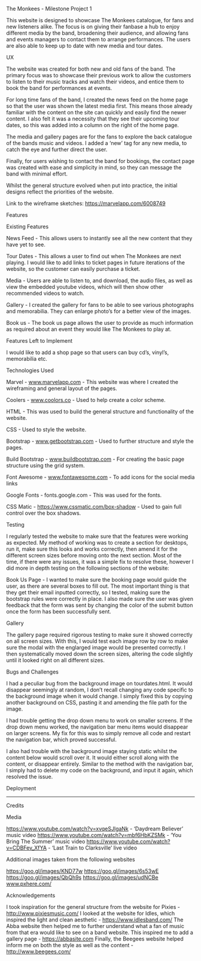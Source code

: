 
The Monkees - Milestone Project 1

This website is designed to showcase The Monkees catalogue, for fans and new listeners alike.
The focus is on giving their fanbase a hub to enjoy different media by the band,
broadening their audience, and allowing fans and events managers to contact them to arrange
performances. The users are also able to keep up to date with new media and tour dates.



UX

The website was created for both new and old fans of the band. The primary focus was
to showcase their previous work to allow the customers to listen to their music tracks
and watch their videos, and entice them to book the band for performances at events. 

For long time fans of the band, I created the news feed on the home page so that the user
was shown the latest media first. This means those already familiar with the content on the
site can quickly and easily find the newer content. I also felt it was a necessity that they
see their upcoming tour dates, so this was added into a column on the right of the home page.

The media and gallery pages are for the fans to explore the back catalogue of the bands music
and videos. I added a ‘new’ tag for any new media, to catch the eye and further direct the user.

Finally, for users wishing to contact the band for bookings, the contact page was created with
ease and simplicity in mind, so they can message the band with minimal effort.

Whilst the general structure evolved when put into practice, the initial designs reflect the
priorities of the website.

Link to the wireframe sketches: https://marvelapp.com/6008749



Features

Existing Features

News Feed - This allows users to instantly see all the new content that they have yet to see.

Tour Dates - This allows a user to find out when The Monkees are next playing.
I would like to add links to ticket pages in future iterations of the website, so the customer
can easily purchase a ticket.

Media - Users are able to listen to, and download, the audio files, as well as
view the embedded youtube videos, which will then show other recommended videos to watch.

Gallery - I created the gallery for fans to be able to see various photographs and memorabilia.
They can enlarge photo’s for a better view of the images.

Book us - The book us page allows the user to provide as much information as required about
an event they would like The Monkees to play at.

Features Left to Implement

I would like to add a shop page so that users can buy cd’s, vinyl’s, memorabilia etc.



Technologies Used

Marvel - www.marvelapp.com - This website was where I created the wireframing and general layout of the pages.

Coolers - www.coolors.co - Used to help create a color scheme.

HTML - This was used to build the general structure and functionality of the website.

CSS - Used to style the website.

Bootstrap - www.getbootstrap.com - Used to further structure and style the pages.

Build Bootstrap - www.buildbootstrap.com - For creating the basic page structure using the grid system.

Font Awesome - www.fontawesome.com - To add icons for the social media links

Google Fonts - fonts.google.com - This was used for the fonts.

CSS Matic - https://www.cssmatic.com/box-shadow - Used to gain full control over the box shadows.
 


Testing

I regularly tested the website to make sure that the features were working as expected.
My method of working was to create a section for desktops, run it, make sure this looks and
works correctly, then amend it for the different screen sizes before moving onto the next 
section. Most of the time, if there were any issues, it was a simple fix to resolve these, 
however I did more in depth testing on the following sections of the website:

Book Us Page - I wanted to make sure the booking page would guide the user, as there 
are several boxes to fill out. The most important thing is that they get their email inputted
correctly, so I tested, making sure the bootstrap rules were correctly in place. I also made
sure the user was given feedback that the form was sent by changing the color of the submit
button once the form has been successfully sent.

Gallery

The gallery page required rigorous testing to make sure it showed correctly on all 
screen sizes. With this, I would test each image row by row to make sure the modal with the
englarged image would be presented correctly. I then systematically moved down the 
screen sizes, altering the code slightly until it looked right on all different sizes.



Bugs and Challenges

I had a peculiar bug from the background image on tourdates.html. It would disappear seemingly
at random, I don’t recall changing any code specific to the background image when it
would change. I simply fixed this by copying another background on CSS, pasting it and
amending the file path for the image.

I had trouble getting the drop down menu to work on smaller screens. If the drop down menu
worked, the navigation bar menu items would disappear on larger screens. My fix for this was
to simply remove all code and restart the navigation bar, which proved successful.

I also had trouble with the background image staying static whilst the content below would scroll
over it. It would either scroll along with the content, or disappear entirely. Similar to the
method with the navigation bar, I simply had to delete my code on the background, and input it
again, which resolved the issue.
 
 
 
Deployment

*******



Credits

Media

https://www.youtube.com/watch?v=xvqeSJlgaNk - ‘Daydream Believer’ music video
https://www.youtube.com/watch?v=mbf6HbKZSMk - ‘You Bring The Summer’ music video
https://www.youtube.com/watch?v=CDBFev_XfYA - ‘Last Train to Clarksville’ live video

Additional images taken from the following websites

https://goo.gl/images/KND77w
https://goo.gl/images/6s53wE
https://goo.gl/images/QbQh9s
https://goo.gl/images/udNCBe
www.pxhere.com/



Acknowledgements

I took inspiration for the general structure from the website for Pixies - http://www.pixiesmusic.com/
I looked at the website for Idles, which inspired the light and clean aesthetic - https://www.idlesband.com/
The Abba website then helped me to further understand what a fan of music from that era
would like to see on a band website. This inspired me to add a gallery page - https://abbasite.com
Finally, the Beegees website helped inform me on both the style as well as the content - http://www.beegees.com/

